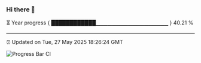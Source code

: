 ### Hi there 👋

⏳ Year progress { ████████████▁▁▁▁▁▁▁▁▁▁▁▁▁▁▁▁▁▁ } 40.21 %

---

⏰ Updated on Tue, 27 May 2025 18:26:24 GMT

![Progress Bar CI](https://github.com/liununu/liununu/workflows/Progress%20Bar%20CI/badge.svg)

